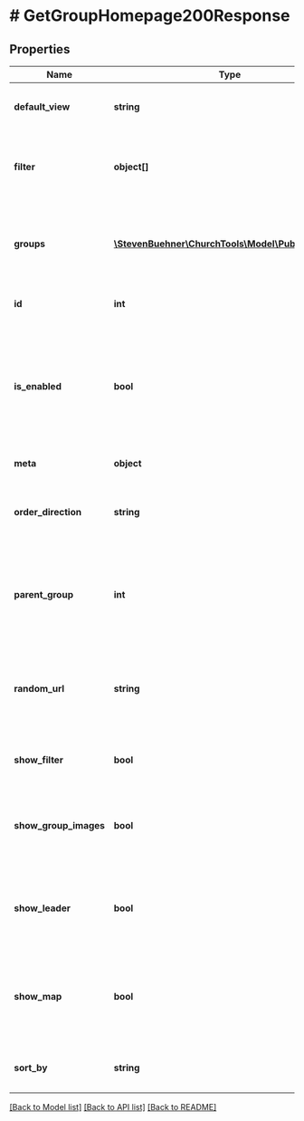 # # GetGroupHomepage200Response

## Properties

Name | Type | Description | Notes
------------ | ------------- | ------------- | -------------
**default_view** | **string** | Type how groups are listed on the page. | [optional]
**filter** | **object[]** | Specifies all filters that can be applied for this group homepage. | [optional]
**groups** | [**\StevenBuehner\ChurchTools\Model\PublicGroup1[]**](PublicGroup1.md) | Array of groups to be displayed on the group homepage. |
**id** | **int** | Group Homepage ID |
**is_enabled** | **bool** | Wheather the group homepage is enabled. Clients should not display the group homepage if it is not enabled. |
**meta** | **object** | Entity meta data |
**order_direction** | **string** | Direction if groups are sorted ascending or descending. | [optional]
**parent_group** | **int** | ID of the parent group of all groups that should be displayed in the group homepage |
**random_url** | **string** | The group homepage identifier (same as provided as hash request parameter). |
**show_filter** | **bool** | If true, selected filters are displayed. | [optional]
**show_group_images** | **bool** | If true, the group homepage is set to display group images. |
**show_leader** | **bool** | If true, the group homepage is set to display the leaders of each group. |
**show_map** | **bool** | If true, the group homepage is set to display an overview map of all groups. |
**sort_by** | **string** | Group field to sort list of groups by. | [optional]

[[Back to Model list]](../../README.md#models) [[Back to API list]](../../README.md#endpoints) [[Back to README]](../../README.md)

